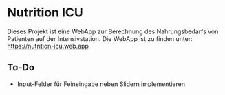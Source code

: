 # Nutrition ICU
Dieses Projekt ist eine WebApp zur Berechnung des Nahrungsbedarfs von Patienten auf der Intensivstation. 
Die WebApp ist zu finden unter: https://nutrition-icu.web.app

## To-Do
* Input-Felder für Feineingabe neben Slidern implementieren
